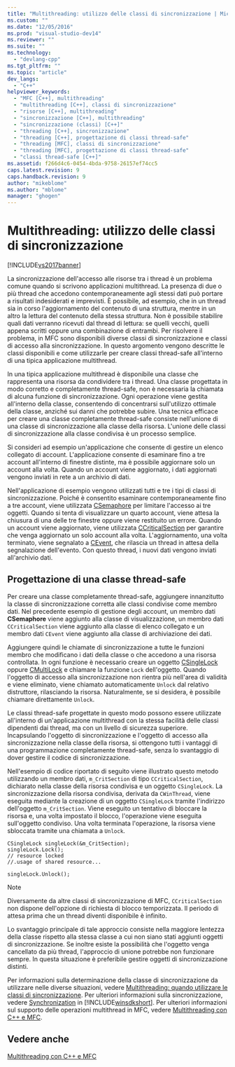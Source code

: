 ```yaml
---
title: "Multithreading: utilizzo delle classi di sincronizzazione | Microsoft Docs"
ms.custom: ""
ms.date: "12/05/2016"
ms.prod: "visual-studio-dev14"
ms.reviewer: ""
ms.suite: ""
ms.technology: 
  - "devlang-cpp"
ms.tgt_pltfrm: ""
ms.topic: "article"
dev_langs: 
  - "C++"
helpviewer_keywords: 
  - "MFC [C++], multithreading"
  - "multithreading [C++], classi di sincronizzazione"
  - "risorse [C++], multithreading"
  - "sincronizzazione [C++], multithreading"
  - "sincronizzazione (classi) [C++]"
  - "threading [C++], sincronizzazione"
  - "threading [C++], progettazione di classi thread-safe"
  - "threading [MFC], classi di sincronizzazione"
  - "threading [MFC], progettazione di classi thread-safe"
  - "classi thread-safe [C++]"
ms.assetid: f266d4c6-0454-4bda-9758-26157ef74cc5
caps.latest.revision: 9
caps.handback.revision: 9
author: "mikeblome"
ms.author: "mblome"
manager: "ghogen"
---
```

# Multithreading: utilizzo delle classi di sincronizzazione
[!INCLUDE[vs2017banner](../../assembler/inline/includes/vs2017banner.md)]

La sincronizzazione dell'accesso alle risorse tra i thread è un problema comune quando si scrivono applicazioni multithread.  La presenza di due o più thread che accedono contemporaneamente agli stessi dati può portare a risultati indesiderati e imprevisti.  È possibile, ad esempio, che in un thread sia in corso l'aggiornamento del contenuto di una struttura, mentre in un altro la lettura del contenuto della stessa struttura.  Non è possibile stabilire quali dati verranno ricevuti dal thread di lettura: se quelli vecchi, quelli appena scritti oppure una combinazione di entrambi.  Per risolvere il problema, in MFC sono disponibili diverse classi di sincronizzazione e classi di accesso alla sincronizzazione.  In questo argomento vengono descritte le classi disponibili e come utilizzarle per creare classi thread\-safe all'interno di una tipica applicazione multithread.  
  
 In una tipica applicazione multithread è disponibile una classe che rappresenta una risorsa da condividere tra i thread.  Una classe progettata in modo corretto e completamente thread\-safe, non è necessaria la chiamata di alcuna funzione di sincronizzazione.  Ogni operazione viene gestita all'interno della classe, consentendo di concentrarsi sull'utilizzo ottimale della classe, anziché sui danni che potrebbe subire.  Una tecnica efficace per creare una classe completamente thread\-safe consiste nell'unione di una classe di sincronizzazione alla classe della risorsa.  L'unione delle classi di sincronizzazione alla classe condivisa è un processo semplice.  
  
 Si consideri ad esempio un'applicazione che consente di gestire un elenco collegato di account.  L'applicazione consente di esaminare fino a tre account all'interno di finestre distinte, ma è possibile aggiornare solo un account alla volta.  Quando un account viene aggiornato, i dati aggiornati vengono inviati in rete a un archivio di dati.  
  
 Nell'applicazione di esempio vengono utilizzati tutti e tre i tipi di classi di sincronizzazione.  Poiché è consentito esaminare contemporaneamente fino a tre account, viene utilizzata [CSemaphore](../../mfc/reference/csemaphore-class.md) per limitare l'accesso ai tre oggetti.  Quando si tenta di visualizzare un quarto account, viene attesa la chiusura di una delle tre finestre oppure viene restituito un errore.  Quando un account viene aggiornato, viene utilizzata [CCriticalSection](../../mfc/reference/ccriticalsection-class.md) per garantire che venga aggiornato un solo account alla volta.  L'aggiornamento, una volta terminato, viene segnalato a [CEvent](../../mfc/reference/cevent-class.md), che rilascia un thread in attesa della segnalazione dell'evento.  Con questo thread, i nuovi dati vengono inviati all'archivio dati.  
  
##  <a name="_mfc_designing_a_thread.2d.safe_class"></a> Progettazione di una classe thread\-safe  
 Per creare una classe completamente thread\-safe, aggiungere innanzitutto la classe di sincronizzazione corretta alle classi condivise come membro dati.  Nel precedente esempio di gestione degli account, un membro dati **CSemaphore** viene aggiunto alla classe di visualizzazione, un membro dati `CCriticalSection` viene aggiunto alla classe di elenco collegato e un membro dati `CEvent` viene aggiunto alla classe di archiviazione dei dati.  
  
 Aggiungere quindi le chiamate di sincronizzazione a tutte le funzioni membro che modificano i dati della classe o che accedono a una risorsa controllata.  In ogni funzione è necessario creare un oggetto [CSingleLock](../../mfc/reference/csinglelock-class.md) oppure [CMultiLock](../../mfc/reference/cmultilock-class.md) e chiamare la funzione `Lock` dell'oggetto.  Quando l'oggetto di accesso alla sincronizzazione non rientra più nell'area di validità e viene eliminato, viene chiamato automaticamente `Unlock` dal relativo distruttore, rilasciando la risorsa.  Naturalmente, se si desidera, è possibile chiamare direttamente `Unlock`.  
  
 Le classi thread\-safe progettate in questo modo possono essere utilizzate all'interno di un'applicazione multithread con la stessa facilità delle classi dipendenti dai thread, ma con un livello di sicurezza superiore.  Incapsulando l'oggetto di sincronizzazione e l'oggetto di accesso alla sincronizzazione nella classe della risorsa, si ottengono tutti i vantaggi di una programmazione completamente thread\-safe, senza lo svantaggio di dover gestire il codice di sincronizzazione.  
  
 Nell'esempio di codice riportato di seguito viene illustrato questo metodo utilizzando un membro dati, `m_CritSection` di tipo `CCriticalSection`, dichiarato nella classe della risorsa condivisa e un oggetto `CSingleLock`.  La sincronizzazione della risorsa condivisa, derivata da `CWinThread`, viene eseguita mediante la creazione di un oggetto `CSingleLock` tramite l'indirizzo dell'oggetto `m_CritSection`.  Viene eseguito un tentativo di bloccare la risorsa e, una volta impostato il blocco, l'operazione viene eseguita sull'oggetto condiviso.  Una volta terminata l'operazione, la risorsa viene sbloccata tramite una chiamata a `Unlock`.  
  
```  
CSingleLock singleLock(&m_CritSection);  
singleLock.Lock();  
// resource locked  
//.usage of shared resource...  
  
singleLock.Unlock();  
```  
  
> [!NOTE]
>  Diversamente da altre classi di sincronizzazione di MFC, `CCriticalSection` non dispone dell'opzione di richiesta di blocco temporizzata.  Il periodo di attesa prima che un thread diventi disponibile è infinito.  
  
 Lo svantaggio principale di tale approccio consiste nella maggiore lentezza della classe rispetto alla stessa classe a cui non siano stati aggiunti oggetti di sincronizzazione.  Se inoltre esiste la possibilità che l'oggetto venga cancellato da più thread, l'approccio di unione potrebbe non funzionare sempre.  In questa situazione è preferibile gestire oggetti di sincronizzazione distinti.  
  
 Per informazioni sulla determinazione della classe di sincronizzazione da utilizzare nelle diverse situazioni, vedere [Multithreading: quando utilizzare le classi di sincronizzazione](../../parallel/multithreading-when-to-use-the-synchronization-classes.md).  Per ulteriori informazioni sulla sincronizzazione, vedere [Synchronization](http://msdn.microsoft.com/library/windows/desktop/ms686353) in [!INCLUDE[winsdkshort](../../atl/reference/includes/winsdkshort_md.md)].  Per ulteriori informazioni sul supporto delle operazioni multithread in MFC, vedere [Multithreading con C\+\+ e MFC](../../parallel/multithreading-with-cpp-and-mfc.md).  
  
## Vedere anche  
 [Multithreading con C\+\+ e MFC](../../parallel/multithreading-with-cpp-and-mfc.md)